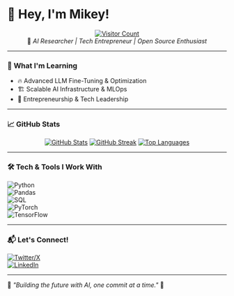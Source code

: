# 👋 Hey, I'm Mikey!  

<div align="center">

[![Visitor Count](https://profile-counter.glitch.me/MarsX-2002/count.svg)](https://github.com/MarsX-2002)  
🚀 *AI Researcher | Tech Entrepreneur | Open Source Enthusiast*

</div>  

---

### 🧠 **What I'm Learning**
- 🔥 Advanced LLM Fine-Tuning & Optimization  
- 🏗️ Scalable AI Infrastructure & MLOps  
- 💼 Entrepreneurship & Tech Leadership  

---

### 📈 **GitHub Stats**
<div align="center">

[![GitHub Stats](https://github-readme-stats.vercel.app/api?username=MarsX-2002&show_icons=true&theme=tokyonight&hide_border=true)](https://github.com/MarsX-2002)
[![GitHub Streak](https://github-readme-streak-stats.herokuapp.com?user=MarsX-2002&theme=tokyonight&hide_border=true)](https://git.io/streak-stats)
[![Top Languages](https://github-readme-stats.vercel.app/api/top-langs/?username=MarsX-2002&layout=compact&theme=tokyonight&hide_border=true)](https://github.com/MarsX-2002)

</div>  

---

### 🛠️ **Tech & Tools I Work With**
![Python](https://img.shields.io/badge/-Python-3776AB?style=flat&logo=python&logoColor=white)  
![Pandas](https://img.shields.io/badge/-Pandas-150458?style=flat&logo=pandas&logoColor=white)  
![SQL](https://img.shields.io/badge/-SQL-4479A1?style=flat&logo=mysql&logoColor=white)  
![PyTorch](https://img.shields.io/badge/-PyTorch-EE4C2C?style=flat&logo=pytorch&logoColor=white)  
![TensorFlow](https://img.shields.io/badge/-TensorFlow-FF6F00?style=flat&logo=tensorflow&logoColor=white)  

---

### 📬 **Let's Connect!**
[![Twitter/X](https://img.shields.io/badge/X-%231DA1F2.svg?style=flat&logo=twitter&logoColor=white)](https://x.com/mickeyfounder)  
[![LinkedIn](https://img.shields.io/badge/LinkedIn-%230A66C2.svg?style=flat&logo=linkedin&logoColor=white)](https://www.linkedin.com/in/mirjalol-shavkatov/)  

---

🔹 *"Building the future with AI, one commit at a time."* 🚀
